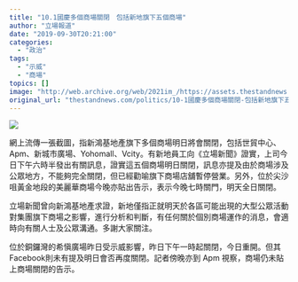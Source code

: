 ```yaml
---
title: "10.1國慶多個商場關閉　包括新地旗下五個商場"
author: "立場報道"
date: "2019-09-30T20:21:00"
categories:
  - "政治"
tags:
  - "示威"
  - "商場"
topics: []
image: "http://web.archive.org/web/2021im_/https://assets.thestandnews.com/media/photos/mall-22_cRdLD.png"
original_url: "thestandnews.com/politics/10-1國慶多個商場關閉-包括新地旗下五個商場"
---
```

![](http://web.archive.org/web/2021im_/https://assets.thestandnews.com/media/photos/mall-22_cRdLD.png)

網上流傳一張截圖，指新鴻基地產旗下多個商場明日將會關閉，包括世貿中心、Apm、新城市廣場、Yohomall、Vcity。有新地員工向《立場新聞》證實，上司今日下午六時半發出有關訊息，證實這五個商場明日關閉，訊息亦提及由於商場涉及公眾地方，不能夠完全關閉，但已經勸喻旗下商場店舖暫停營業。另外，位於尖沙咀黃金地段的美麗華商場今晚亦貼出告示，表示今晚七時關門，明天全日關閉。

立場新聞曾向新鴻基地產求證，新地僅指正就明天於各區可能出現的大型公眾活動對集團旗下商場之影響，進行分析和判斷，有任何關於個別商場運作的消息，會適時向有關人士及公眾溝通。多謝大家關注。

位於銅鑼灣的希愼廣場昨日受示威影響，昨日下午一時起關閉，今日重開。但其Facebook則未有提及明日會否再度關閉。記者傍晚亦到 Apm 視察，商場仍未貼上商場關閉的告示。